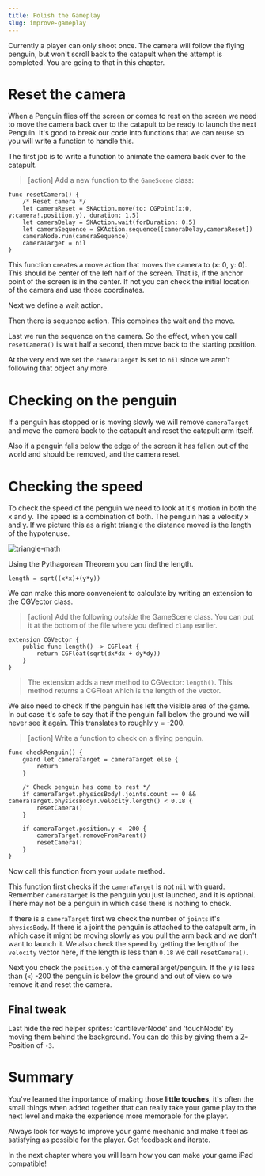 ```yaml
---
title: Polish the Gameplay
slug: improve-gameplay
---
```


Currently a player can only shoot once. The camera will follow the flying penguin, but
won't scroll back to the catapult when the attempt is completed. You are going to that
in this chapter.

# Reset the camera

When a Penguin flies off the screen or comes to rest on the screen we need to move the camera back over
to the catapult to be ready to launch the next Penguin. It's good to break our code into functions that
we can reuse so you will write a function to handle this.

The first job is to write a function to animate the camera back over to the catapult.

> [action]
> Add a new function to the `GameScene` class:
>
```
func resetCamera() {
    /* Reset camera */
    let cameraReset = SKAction.move(to: CGPoint(x:0, y:camera!.position.y), duration: 1.5)
    let cameraDelay = SKAction.wait(forDuration: 0.5)
    let cameraSequence = SKAction.sequence([cameraDelay,cameraReset])
    cameraNode.run(cameraSequence)
    cameraTarget = nil
}
```
>

This function creates a move action that moves the camera to (x: 0, y: 0). This should be
center of the left half of the screen. That is, if the anchor point of the screen is in the center.
If not you can check the initial location of the camera and use those coordinates.

Next we define a wait action.

Then there is sequence action. This combines the wait and the move.

Last we run the sequence on the camera. So the effect, when you call `resetCamera()` is wait
half a second, then move back to the starting position.

At the very end we set the `cameraTarget` is set to `nil` since we aren't following that object
any more.

# Checking on the penguin

If a penguin has stopped or is moving slowly we will remove `cameraTarget` and move the
camera back to the catapult and reset the catapult arm itself.

Also if a penguin falls below the edge of the screen it has fallen out of the world
and should be removed, and the camera reset.

# Checking the speed

To check the speed of the penguin we need to look at it's motion in both the x and y.
The speed is a combination of both. The penguin has a velocity x and y. If we picture
this as a right triangle the distance moved is the length of the hypotenuse.

![triangle-math](../Tutorial-Images/p12-11-triangle-math.png)

Using the Pythagorean Theorem you can find the length.

`length = sqrt((x*x)+(y*y))`

We can make this more conveneient to calculate by writing an extension to the CGVector
class.

> [action]
> Add the following *outside* the GameScene class. You can put it at the bottom of the
> file where you defined `clamp` earlier.
>
```
extension CGVector {
    public func length() -> CGFloat {
        return CGFloat(sqrt(dx*dx + dy*dy))
    }
}
```
>
> The extension adds a new method to CGVector: `length()`. This method returns a CGFloat
> which is the length of the vector.
>

We also need to check if the penguin has left the visible area of the game. In out case
it's safe to say that if the penguin fall below the ground we will never see it again.
This translates to roughly y = -200.

> [action]
> Write a function to check on a flying penguin.
>
```
func checkPenguin() {
    guard let cameraTarget = cameraTarget else {
        return
    }

    /* Check penguin has come to rest */
    if cameraTarget.physicsBody!.joints.count == 0 && cameraTarget.physicsBody!.velocity.length() < 0.18 {
        resetCamera()
    }

    if cameraTarget.position.y < -200 {
        cameraTarget.removeFromParent()
        resetCamera()
    }
}
```
>
Now call this function from your `update` method.

This function first checks if the `cameraTarget` is not `nil` with guard. Remember `cameraTarget`
is the penguin you just launched, and it is optional. There may not be a penguin in which case
there is nothing to check.

If there is a `cameraTarget` first we check the number of `joints` it's `physicsBody`. If there
is a joint the penguin is attached to the catapult arm, in which case it might be moving slowly
as you pull the arm back and we don't want to launch it. We also check the speed by getting the
length of the `velocity` vector here, if the length is less than `0.18` we call `resetCamera()`.

Next you check the `position.y` of the cameraTarget/penguin. If the y is less than (`<`) -200
the penguin is below the ground and out of view so we remove it and reset the camera.

## Final tweak

Last hide the red helper sprites: 'cantileverNode' and 'touchNode' by moving them behind
the background. You can do this by giving them a Z-Position of `-3`.

# Summary

You've learned the importance of making those **little touches**, it's often the small
things when added together that can really take your game play to the next level and
make the experience more memorable for the player.

Always look for ways to improve your game mechanic and make it feel as satisfying as
possible for the player. Get feedback and iterate.

In the next chapter where you will learn how you can make your game iPad compatible!
